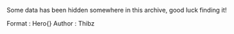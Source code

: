 Some data has been hidden somewhere in this archive, good luck finding it!

Format : Hero{}
Author : Thibz
